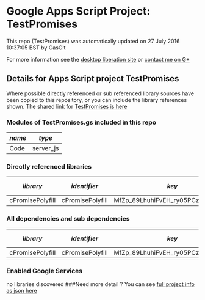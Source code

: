 # Google Apps Script Project: TestPromises
This repo (TestPromises) was automatically updated on 27 July 2016 10:37:05 BST by GasGit

For more information see the [desktop liberation site](http://ramblings.mcpher.com/Home/excelquirks/drivesdk/gettinggithubready "desktop liberation") or [contact me on G+](https://plus.google.com/+BruceMcpherson "Bruce McPherson - GDE")
## Details for Apps Script project TestPromises
Where possible directly referenced or sub referenced library sources have been copied to this repository, or you can include the library references shown. 
The shared link for [TestPromises is here](https://script.google.com/d/1Toeob7tH3dpBrGN0yTFCrIEVBLcckocfkCmrygCaY4u1xpoFJl_4cNsO/edit?usp=sharing "open in the GAS IDE")

### Modules of TestPromises.gs included in this repo
*name*|*type*
--- | --- 
Code| server_js
### Directly referenced libraries
*library*|*identifier*|*key*|*version*|*dev mode*|*source*|
--- | --- | --- | --- | --- | --- 
cPromisePolyfill| cPromisePolyfill|MfZp_89LhuhiFvEH_ry05PCz3TLx7pV4j|3|no|[here](libraries/cPromisePolyfill "library source")
### All dependencies and sub dependencies
*library*|*identifier*|*key*|*version*|*dev mode*|*source*|
--- | --- | --- | --- | --- | --- 
cPromisePolyfill| cPromisePolyfill|MfZp_89LhuhiFvEH_ry05PCz3TLx7pV4j|3|no|[here](libraries/cPromisePolyfill "library source")
### Enabled Google Services
no libraries discovered
###Need more detail ?
You can see [full project info as json here](info.json)
